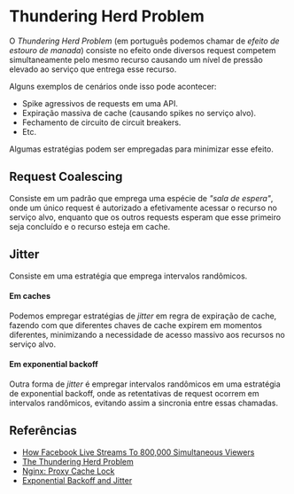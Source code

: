 # Thundering Herd Problem
O _Thundering Herd Problem_ (em português podemos chamar de _efeito de estouro de manada_) consiste no
efeito onde diversos request competem simultaneamente pelo mesmo recurso causando um nível de pressão
elevado ao serviço que entrega esse recurso.

Alguns exemplos de cenários onde isso pode acontecer:

* Spike agressivos de requests em uma API.
* Expiração massiva de cache (causando spikes no serviço alvo).
* Fechamento de circuito de circuit breakers.
* Etc.

Algumas estratégias podem ser empregadas para minimizar esse efeito.

## Request Coalescing
Consiste em um padrão que emprega uma espécie de _"sala de espera"_, onde um único
request é autorizado a efetivamente acessar o recurso no serviço alvo, enquanto que os outros requests
esperam que esse primeiro seja concluído e o recurso esteja em cache.

## Jitter
Consiste em uma estratégia que emprega intervalos randômicos.

#### Em caches
Podemos empregar estratégias de _jitter_ em regra de expiração de cache, fazendo com que
diferentes chaves de cache expirem em momentos diferentes, minimizando a necessidade de acesso
massivo aos recursos no serviço alvo.

#### Em exponential backoff
Outra forma de _jitter_ é empregar intervalos randômicos em uma estratégia de exponential backoff,
onde as retentativas de request ocorrem em intervalos randômicos, evitando assim a sincronia entre
essas chamadas.

## Referências
* [How Facebook Live Streams To 800,000 Simultaneous Viewers](http://highscalability.com/blog/2016/6/27/how-facebook-live-streams-to-800000-simultaneous-viewers.html)
* [The Thundering Herd Problem](https://www.eximiaco.tech/en/2019/05/28/the-thundering-herd-problem/)
* [Nginx: Proxy Cache Lock](http://nginx.org/en/docs/http/ngx_http_proxy_module.html#proxy_cache_lock)
* [Exponential Backoff and Jitter](https://aws.amazon.com/pt/blogs/architecture/exponential-backoff-and-jitter/)

